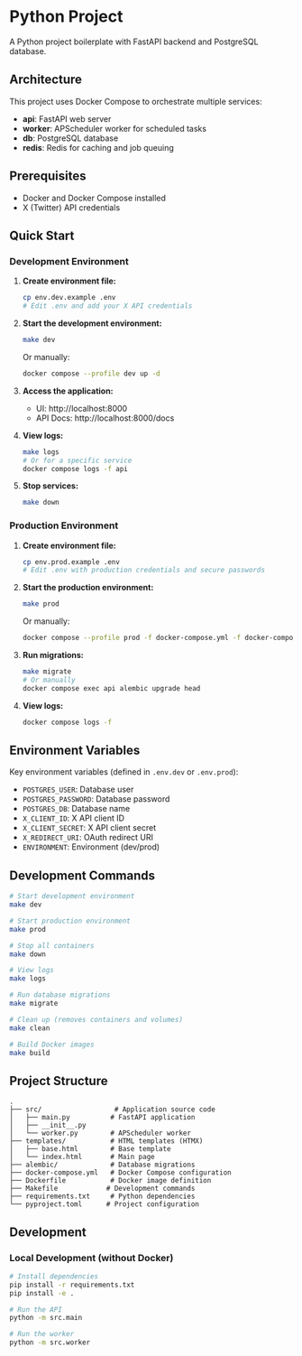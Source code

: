 # Python Project

A Python project boilerplate with FastAPI backend and PostgreSQL database.

## Architecture

This project uses Docker Compose to orchestrate multiple services:

- **api**: FastAPI web server
- **worker**: APScheduler worker for scheduled tasks
- **db**: PostgreSQL database
- **redis**: Redis for caching and job queuing

## Prerequisites

- Docker and Docker Compose installed
- X (Twitter) API credentials

## Quick Start

### Development Environment

1. **Create environment file:**
   ```bash
   cp env.dev.example .env
   # Edit .env and add your X API credentials
   ```

2. **Start the development environment:**
   ```bash
   make dev
   ```
   Or manually:
   ```bash
   docker compose --profile dev up -d
   ```

3. **Access the application:**
   - UI: http://localhost:8000
   - API Docs: http://localhost:8000/docs

4. **View logs:**
   ```bash
   make logs
   # Or for a specific service
   docker compose logs -f api
   ```

5. **Stop services:**
   ```bash
   make down
   ```

### Production Environment

1. **Create environment file:**
   ```bash
   cp env.prod.example .env
   # Edit .env with production credentials and secure passwords
   ```

2. **Start the production environment:**
   ```bash
   make prod
   ```
   Or manually:
   ```bash
   docker compose --profile prod -f docker-compose.yml -f docker-compose.prod.yml up -d
   ```

3. **Run migrations:**
   ```bash
   make migrate
   # Or manually
   docker compose exec api alembic upgrade head
   ```

4. **View logs:**
   ```bash
   docker compose logs -f
   ```

## Environment Variables

Key environment variables (defined in `.env.dev` or `.env.prod`):

- `POSTGRES_USER`: Database user
- `POSTGRES_PASSWORD`: Database password  
- `POSTGRES_DB`: Database name
- `X_CLIENT_ID`: X API client ID
- `X_CLIENT_SECRET`: X API client secret
- `X_REDIRECT_URI`: OAuth redirect URI
- `ENVIRONMENT`: Environment (dev/prod)

## Development Commands

```bash
# Start development environment
make dev

# Start production environment
make prod

# Stop all containers
make down

# View logs
make logs

# Run database migrations
make migrate

# Clean up (removes containers and volumes)
make clean

# Build Docker images
make build
```

## Project Structure

```
.
├── src/                  # Application source code
│   ├── main.py          # FastAPI application
│   ├── __init__.py
│   └── worker.py        # APScheduler worker
├── templates/           # HTML templates (HTMX)
│   ├── base.html        # Base template
│   └── index.html       # Main page
├── alembic/             # Database migrations
├── docker-compose.yml   # Docker Compose configuration
├── Dockerfile           # Docker image definition
├── Makefile            # Development commands
├── requirements.txt     # Python dependencies
└── pyproject.toml      # Project configuration
```

## Development

### Local Development (without Docker)

```bash
# Install dependencies
pip install -r requirements.txt
pip install -e .

# Run the API
python -m src.main

# Run the worker
python -m src.worker
```
